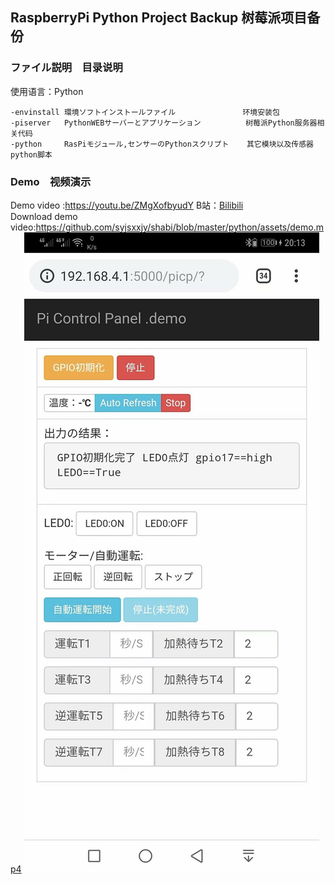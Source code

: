 ## RaspberryPi Python Project Backup  树莓派项目备份
### ファイル説明　目录说明
使用语言：Python
```
-envinstall 環境ソフトインストールファイル               环境安装包　　　　　　
-piserver   PythonWEBサーバーとアプリケーション          树莓派Python服务器相关代码　　  
-python     RasPiモジュール,センサーのPythonスクリプト    其它模块以及传感器python脚本
```
### Demo　视频演示
Demo video :https://youtu.be/ZMgXofbyudY  B站：[Bilibili](https://www.bilibili.com/video/av48722386/)  
Download demo video:https://github.com/syjsxxjy/shabi/blob/master/python/assets/demo.mp4
![](python/assets/34.jpg)

